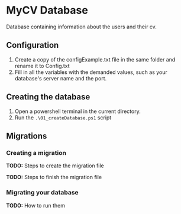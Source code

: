 # MyCV Database

Database containing information about the users and their cv.

## Configuration

1. Create a copy of the configExample.txt file in the same folder and rename it to Config.txt
2. Fill in all the variables with the demanded values, such as your database's server name and the port.

## Creating the database

1. Open a powershell terminal in the current directory.
2. Run the `.\01_createDatabase.ps1` script

## Migrations

### Creating a migration

**TODO:** Steps to create the migration file

**TODO:** Steps to finish the migration file

### Migrating your database

**TODO:** How to run them